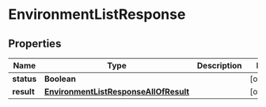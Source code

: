 

# EnvironmentListResponse


## Properties

| Name | Type | Description | Notes |
|------------ | ------------- | ------------- | -------------|
|**status** | **Boolean** |  |  [optional] |
|**result** | [**EnvironmentListResponseAllOfResult**](EnvironmentListResponseAllOfResult.md) |  |  [optional] |



